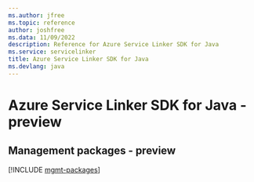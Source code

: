 ```yaml
---
ms.author: jfree
ms.topic: reference
author: joshfree
ms.data: 11/09/2022
description: Reference for Azure Service Linker SDK for Java
ms.service: servicelinker
title: Azure Service Linker SDK for Java
ms.devlang: java
---
```

# Azure Service Linker SDK for Java - preview

## Management packages - preview
[!INCLUDE [mgmt-packages](service-linker-mgmt-index.md)]